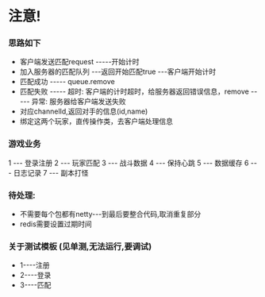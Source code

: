 # 注意!

### 思路如下
* 客户端发送匹配request -----开始计时
* 加入服务器的匹配队列 ---返回开始匹配true ---客户端开始计时
* 匹配成功 ----- queue.remove
* 匹配失败  ----- 超时: 客户端的计时超时，给服务器返回错误信息，remove
          -----  异常: 服务器给客户端发送失败
* 对应channelId,返回对手的信息(id,name)
* 绑定这两个玩家，直传操作类，去客户端处理信息

### 游戏业务
1 --- 登录注册
2 --- 玩家匹配
3 --- 战斗数据
4 --- 保持心跳
5 --- 数据缓存
6 --- 日志记录
7 --- 副本打怪


### 待处理:
* 不需要每个包都有netty---到最后要整合代码,取消重复部分
* redis需要设置过期时间

### 关于测试模板 (见单测,无法运行,要调试)
* 1----注册
* 2----登录
* 3----匹配
